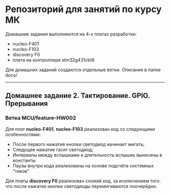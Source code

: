 # Репозиторий для занятий по курсу МК

Домашние задания выполняются на 4-х платах разработки:

- nucleo-F401
- nucleo-F103
- discovery F0
- плата на контроллере stm32g431cbt6

Для домашних заданий создаются отдельные ветки. Описания в папке docs/

- - -

## Домашнее задание 2. Тактирование. GPIO. Прерывания

### Ветка MCU/feature-HW002

Для плат **nucleo-F401**, **nucleo-F103** реализован код со следующими особенностями:

- После первого нажатия кнопки светодиод начинает мигать;
- Следущее нажатие гасит светодиод;
- Интервалы между вспышками и длительность вспышек вынесены в константы
- Паузы внутри кода реализованы на основе подсчёта системных "тиков"

Для платы **discovery F0** реализован схожий код, за исключением того. что после нажатия кнопки светодиоды перемигиваются поочерёдно.

